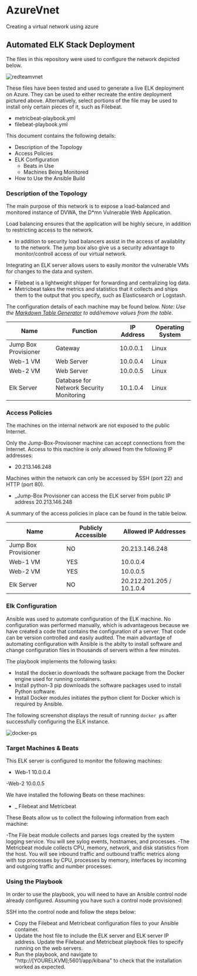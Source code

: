 # AzureVnet
Creating a virtual network using azure
## Automated ELK Stack Deployment

The files in this repository were used to configure the network depicted below.

![redteamvnet](https://user-images.githubusercontent.com/98893750/169672466-600cccff-0708-489d-ba3c-85707af4c33c.jpg)


These files have been tested and used to generate a live ELK deployment on Azure. They can be used to either recreate the entire deployment pictured above. Alternatively, select portions of the file may be used to install only certain pieces of it, such as Filebeat.

  - metricbeat-playbook.yml
  - filebeat-playbook.yml

This document contains the following details:
- Description of the Topology
- Access Policies
- ELK Configuration
  - Beats in Use
  - Machines Being Monitored
- How to Use the Ansible Build


### Description of the Topology

The main purpose of this network is to expose a load-balanced and monitored instance of DVWA, the D*mn Vulnerable Web Application.

Load balancing ensures that the application will be highly secure, in addition to restricting access to the network.
- In addition to security load balancers assist in the access of availablity to the network. The jump box also give us a security advantage to monitor/controll access of our virtual network.

Integrating an ELK server allows users to easily monitor the vulnerable VMs for changes to the data and system.
- Filebeat is a lightweight shipper for forwarding and centralizing log data.
- Metricbeat takes the metrics and statistics that it collects and ships them to the output that you specify, such as Elasticsearch or Logstash.

The configuration details of each machine may be found below.
_Note: Use the [Markdown Table Generator](http://www.tablesgenerator.com/markdown_tables) to add/remove values from the table_.

| Name                 | Function | IP Address | Operating System |
|----------------------|----------|------------|------------------|
| Jump Box Provisioner | Gateway  | 10.0.0.1   | Linux            |
| Web-1 VM             | Web Server  | 10.0.0.4   | Linux            |
| Web-2 VM             | Web Server  | 10.0.0.5   | Linux            |
| Elk Server           | Database for Network Security Monitoring  | 10.1.0.4   | Linux            |

### Access Policies

The machines on the internal network are not exposed to the public Internet. 

Only the Jump-Box-Provisoner machine can accept connections from the Internet. Access to this machine is only allowed from the following IP addresses:
- 20.213.146.248

Machines within the network can only be accessed by SSH (port 22) and HTTP (port 80).
- _Jump-Box Provisoner can access the ELK server from public IP address 20.213.146.248 

A summary of the access policies in place can be found in the table below.

| Name                 | Publicly Accessible | Allowed IP Addresses      |
|----------------------|---------------------|---------------------------|
| Jump Box Provisioner |          NO         |       20.213.146.248      |
| Web-1 VM             |         YES         |          10.0.0.4         |
| Web-2 VM             |         YES         |          10.0.0.5         |
| Elk Server           |          NO         | 20.212.201.205 / 10.1.0.4 |


### Elk Configuration

Ansible was used to automate configuration of the ELK machine. No configuration was performed manually, which is advantageous because we have
created a code that contains the configuration of a server. That code can be version controlled and easily audited. The main advantage
of automating configuration with Ansible is the abilty to install software and change configuration files in thousands of servers
within a few minutes.

The playbook implements the following tasks:

- Install the docker.io downloads the software package from the Docker engine used for running containers.
- Install python-3 pip downloads the software packages used to install Python software.
- Install Docker modules initiates the python client for Docker which is required by Ansible.

The following screenshot displays the result of running `docker ps` after successfully configuring the ELK instance.

![docker-ps](https://user-images.githubusercontent.com/98893750/169672480-b6adaebd-daef-4cc9-bf03-72b75f7748e7.jpg)

### Target Machines & Beats
This ELK server is configured to monitor the following machines:
- Web-1 10.0.0.4

-Web-2  10.0.0.5

We have installed the following Beats on these machines:
- _ Filebeat and Metricbeat

These Beats allow us to collect the following information from each machine:

-The File beat module collects and parses logs created by the system logging service. You will see sylog events, hostnames, and processes.
-The Metricbeat module collects CPU, memory, network, and disk statistics from the host. You will see inbound traffic and outbound traffic metrics 
along with top processes by CPU, processes by memory, interfaces by incoming and outgoing traffic and number processes.

### Using the Playbook

In order to use the playbook, you will need to have an Ansible control node already configured. Assuming you have such a control node provisioned: 

SSH into the control node and follow the steps below:
- Copy the Filebeat and Metricbeat configuration files to your Ansible container.
- Update the host file to include the ELK server and ELK server IP address. Update the Filebeat and Metricbeat playbook files 
to specify running on the web servers.
- Run the playbook, and navigate to "http://[YOURELKVM];5601/app/kibana" to check that the installation worked as expected.
